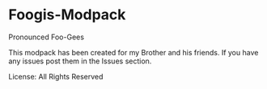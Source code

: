 # Foogis-Modpack
Pronounced Foo-Gees

This modpack has been created for my Brother and his friends. If you have any issues post them in the Issues section. 

License: All Rights Reserved
